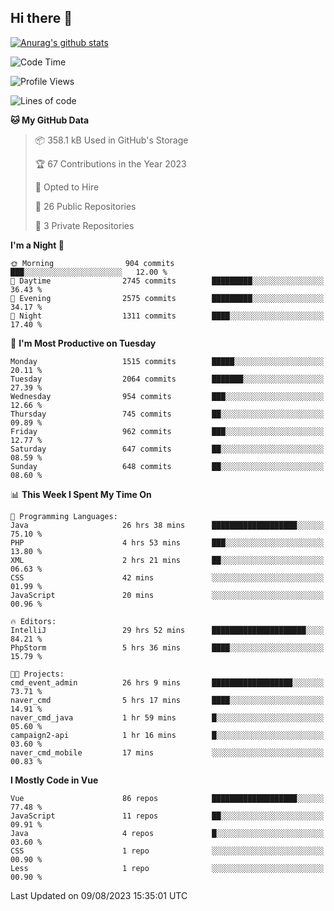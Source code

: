 ## Hi there 👋

[![Anurag's github stats](https://github-readme-stats.vercel.app/api?username=Songwonseok)](https://github.com/anuraghazra/github-readme-stats)



<!--START_SECTION:waka-->
![Code Time](http://img.shields.io/badge/Code%20Time-2%2C424%20hrs%2046%20mins-blue)

![Profile Views](http://img.shields.io/badge/Profile%20Views-0-blue)

![Lines of code](https://img.shields.io/badge/From%20Hello%20World%20I%27ve%20Written-35.0%20million%20lines%20of%20code-blue)

**🐱 My GitHub Data** 

> 📦 358.1 kB Used in GitHub's Storage 
 > 
> 🏆 67 Contributions in the Year 2023
 > 
> 💼 Opted to Hire
 > 
> 📜 26 Public Repositories 
 > 
> 🔑 3 Private Repositories 
 > 
**I'm a Night 🦉** 

```text
🌞 Morning                904 commits         ███░░░░░░░░░░░░░░░░░░░░░░   12.00 % 
🌆 Daytime                2745 commits        █████████░░░░░░░░░░░░░░░░   36.43 % 
🌃 Evening                2575 commits        █████████░░░░░░░░░░░░░░░░   34.17 % 
🌙 Night                  1311 commits        ████░░░░░░░░░░░░░░░░░░░░░   17.40 % 
```
📅 **I'm Most Productive on Tuesday** 

```text
Monday                   1515 commits        █████░░░░░░░░░░░░░░░░░░░░   20.11 % 
Tuesday                  2064 commits        ███████░░░░░░░░░░░░░░░░░░   27.39 % 
Wednesday                954 commits         ███░░░░░░░░░░░░░░░░░░░░░░   12.66 % 
Thursday                 745 commits         ██░░░░░░░░░░░░░░░░░░░░░░░   09.89 % 
Friday                   962 commits         ███░░░░░░░░░░░░░░░░░░░░░░   12.77 % 
Saturday                 647 commits         ██░░░░░░░░░░░░░░░░░░░░░░░   08.59 % 
Sunday                   648 commits         ██░░░░░░░░░░░░░░░░░░░░░░░   08.60 % 
```


📊 **This Week I Spent My Time On** 

```text
💬 Programming Languages: 
Java                     26 hrs 38 mins      ███████████████████░░░░░░   75.10 % 
PHP                      4 hrs 53 mins       ███░░░░░░░░░░░░░░░░░░░░░░   13.80 % 
XML                      2 hrs 21 mins       ██░░░░░░░░░░░░░░░░░░░░░░░   06.63 % 
CSS                      42 mins             ░░░░░░░░░░░░░░░░░░░░░░░░░   01.99 % 
JavaScript               20 mins             ░░░░░░░░░░░░░░░░░░░░░░░░░   00.96 % 

🔥 Editors: 
IntelliJ                 29 hrs 52 mins      █████████████████████░░░░   84.21 % 
PhpStorm                 5 hrs 36 mins       ████░░░░░░░░░░░░░░░░░░░░░   15.79 % 

🐱‍💻 Projects: 
cmd_event_admin          26 hrs 9 mins       ██████████████████░░░░░░░   73.71 % 
naver_cmd                5 hrs 17 mins       ████░░░░░░░░░░░░░░░░░░░░░   14.91 % 
naver_cmd_java           1 hr 59 mins        █░░░░░░░░░░░░░░░░░░░░░░░░   05.60 % 
campaign2-api            1 hr 16 mins        █░░░░░░░░░░░░░░░░░░░░░░░░   03.60 % 
naver_cmd_mobile         17 mins             ░░░░░░░░░░░░░░░░░░░░░░░░░   00.83 % 
```

**I Mostly Code in Vue** 

```text
Vue                      86 repos            ███████████████████░░░░░░   77.48 % 
JavaScript               11 repos            ██░░░░░░░░░░░░░░░░░░░░░░░   09.91 % 
Java                     4 repos             █░░░░░░░░░░░░░░░░░░░░░░░░   03.60 % 
CSS                      1 repo              ░░░░░░░░░░░░░░░░░░░░░░░░░   00.90 % 
Less                     1 repo              ░░░░░░░░░░░░░░░░░░░░░░░░░   00.90 % 
```




 Last Updated on 09/08/2023 15:35:01 UTC
<!--END_SECTION:waka-->
